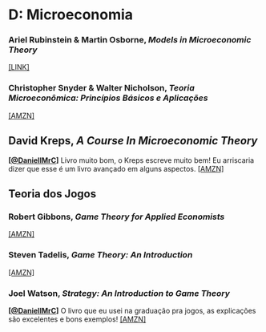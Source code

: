 # D:	Microeconomia

### Ariel Rubinstein & Martin Osborne, *Models in Microeconomic Theory*

[[LINK]](https://www.openbookpublishers.com/product/1171)

### Christopher Snyder & Walter Nicholson, *Teoria Microeconômica: Princípios Básicos e Aplicações*

[[AMZN]](https://www.amazon.com.br/Teoria-Microecon%C3%B4mica-Princ%C3%ADpios-B%C3%A1sicos-Aplica%C3%A7%C3%B5es/dp/8522127026/)

## David Kreps, *A Course In Microeconomic Theory*

**[[@DaniellMrC](https://twitter.com/DaniellMrC)]** Livro muito bom, o Kreps escreve muito bem! Eu arriscaria dizer que esse é um livro avançado em alguns aspectos. [[AMZN]](https://www.amazon.com.br/Course-Microeconomic-Theory-David-Kreps/dp/0691042640)


## Teoria dos Jogos

### Robert Gibbons, *Game Theory for Applied Economists*

[[AMZN]](https://www.amazon.com.br/Theory-Applied-Economists-Robert-Gibbons/dp/0691003955)

### Steven Tadelis, *Game Theory: An Introduction*

[[AMZN]](https://www.amazon.com.br/Game-Theory-Introduction-Steven-Tadelis-ebook/dp/B00AYL194G/)

### Joel Watson, *Strategy: An Introduction to Game Theory*

**[[@DaniellMrC](https://twitter.com/DaniellMrC)]** O livro que eu usei na graduação pra jogos, as explicações são excelentes e bons exemplos! [[AMZN]](https://www.amazon.com.br/Strategy-Introduction-Theory-Joel-Watson/dp/0393918386/)
